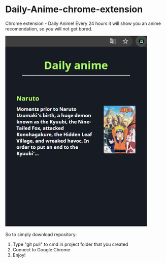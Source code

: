# Daily-Anime-chrome-extension

Chrome extension - Daily Anime! Every 24 hours it will show you an anime recomendation, so you will not get bored.

![alt text](https://github.com/EraOfCoding/Daily-Anime-chrome-extension/blob/main/preview.png?raw=true)

So to simply download repository:

1. Type "git pull" to cmd in project folder that you created
2. Connect to Google Chrome
3. Enjoy!
